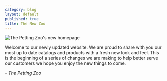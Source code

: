 ```yaml
---
category: blog
layout: default
published: true
title: The New Zoo
---
```

![The Petting Zoo's new homepage](/static/uploads/blog-tpz-homepage.jpg)

Welcome to our newly updated website. We are proud to share with you our most up to date catalogs and products with a fresh new look and feel. This is the beginning of a series of changes we are making to help better serve our customers we hope you enjoy the new things to come.

_- The Petting Zoo_